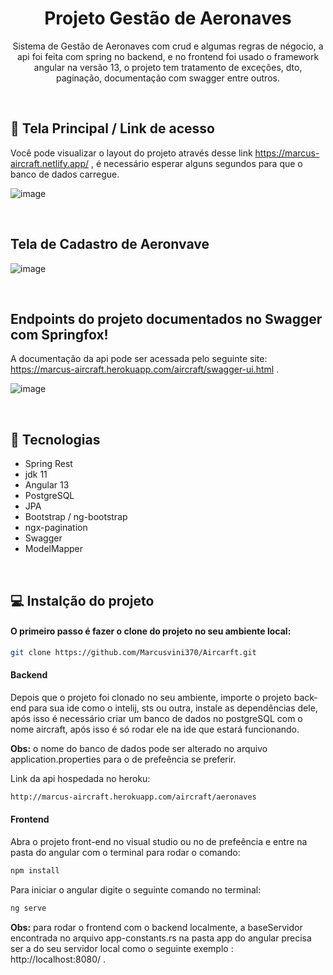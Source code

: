 <h1 align="center"> Projeto Gestão de Aeronaves </h1>
<p align="center">Sistema de Gestão de Aeronaves com crud e algumas regras de négocio, a api foi feita com spring no backend,
e no frontend foi usado o framework angular na versão 13, o projeto tem tratamento de exceções, dto, paginação, documentação com swagger entre outros.</p>

<br>

## 🔖 Tela Principal / Link de acesso 

Você pode visualizar o layout do projeto através desse link https://marcus-aircraft.netlify.app/ , é necessário esperar alguns segundos para que o banco de dados carregue.

![image](https://user-images.githubusercontent.com/51136557/150234175-13c1a353-f25f-4e6d-9bc8-97c8c0ff3f2d.png)

<br>

## Tela de Cadastro de Aeronvave
![image](https://user-images.githubusercontent.com/51136557/150211100-a32abb7a-525c-4b81-b62a-a600f9583dc2.png)

<br>

## Endpoints do projeto documentados no Swagger com Springfox!

A documentação da api pode ser acessada pelo seguinte site: https://marcus-aircraft.herokuapp.com/aircraft/swagger-ui.html .

![image](https://user-images.githubusercontent.com/51136557/150211245-5ed31969-ec45-47cd-9768-ad0e260650aa.png)

<br>

## 🚀 Tecnologias
- Spring Rest
- jdk 11
- Angular 13
- PostgreSQL
- JPA
- Bootstrap / ng-bootstrap
- ngx-pagination
- Swagger
- ModelMapper

<br>

## 💻 Instalção do projeto

#### O primeiro passo é fazer o clone do projeto no seu ambiente local:

```bash
git clone https://github.com/Marcusvini370/Aircarft.git
```

#### Backend

Depois que o projeto foi clonado no seu ambiente, importe o projeto back-end para sua ide como o intelij, sts ou outra, instale as dependências dele, após isso é necessário criar um banco de dados no postgreSQL com o nome aircraft, após isso é só rodar ele na ide que estará funcionando.

<strong>Obs:</strong> o nome do banco de dados pode ser alterado no arquivo application.properties para o de prefeência se preferir.

Link da api hospedada no heroku:

```bash
http://marcus-aircraft.herokuapp.com/aircraft/aeronaves
```

#### Frontend

Abra o projeto front-end no visual studio ou no de prefeência e entre na pasta do angular com o terminal para rodar o comando:

```bash
npm install
```
 
Para iniciar o angular digite o seguinte comando no terminal:

```bash
ng serve
```

<strong>Obs:</Strong> para rodar o frontend com o backend localmente, a baseServidor encontrada no arquivo
app-constants.rs na pasta app do angular precisa ser a do seu servidor local como o seguinte exemplo : http://localhost:8080/ . 


